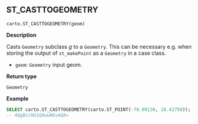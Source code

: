 ## ST_CASTTOGEOMETRY

```sql:signature
carto.ST_CASTTOGEOMETRY(geom)
```

**Description**

Casts `Geometry` subclass _g_ to a `Geometry`. This can be necessary e.g. when storing the output of `st_makePoint` as a `Geometry` in a case class.

* `geom`: `Geometry` input geom.

**Return type**

`Geometry`

**Example**

```sql
SELECT carto.ST_CASTTOGEOMETRY(carto.ST_POINT(-76.09130, 18.42750));
-- 4QgBz/HU1QXwwN6vAQA=
```
